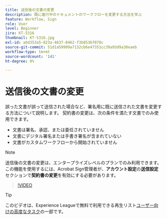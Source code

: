 ```yaml
---
title: 送信後の文書の変更
description: 既に進行中のドキュメントのワークフローを変更する方法を学ぶ
feature: Workflow, Sign
role: User
level: Beginner
jira: KT-5316
thumbnail: KT-5316.jpg
exl-id: a6d353a5-823a-4637-8462-f3b8536f078c
source-git-commit: 51d1a59999a7132cb6e47351cc39a93d9a38eaeb
workflow-type: tm+mt
source-wordcount: '141'
ht-degree: 0%

---
```


# 送信後の文書の変更

誤った文書が誤って送信された場合など、署名用に既に送信された文書を変更する方法について説明します。 契約書の変更は、次の条件を満たす文書でのみ使用できます。

* 文書は署名、承認、または委任されていません
* 文書にデジタル署名または手書き署名が含まれていない
* 文書がカスタムワークフローから開始されていません


>[!NOTE]
>
>送信後の文書の変更は、エンタープライズレベルのプランでのみ利用できます。 この機能を使用するには、Acrobat Sign管理者が、**アカウント設定**&#x200B;の&#x200B;**送信設定**&#x200B;セクションで&#x200B;**契約書の変更**&#x200B;を有効にする必要があります。

>[!VIDEO](https://video.tv.adobe.com/v/342299?quality=12&learn=on&hidetitle=true)

>[!TIP]
>
>このビデオは、Experience Leagueで無料で利用できる再生リスト[ユーザー向けの高度なタスク](https://experienceleague.adobe.com/en/playlists/acrobat-sign-perform-advanced-tasks-business-users)の一部です。
